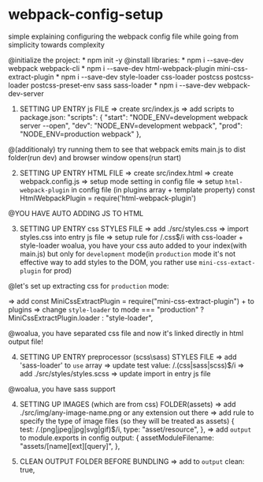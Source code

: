 # webpack-config-setup
simple explaining configuring the webpack config file while going from simplicity towards complexity


@initialize the project:
	* npm init -y
@install libraries:
	* npm i --save-dev webpack webpack-cli
	* npm i --save-dev html-webpack-plugin mini-css-extract-plugin
	* npm i --save-dev style-loader css-loader postcss postcss-loader postcss-preset-env sass sass-loader
	* npm i --save-dev webpack-dev-server


1. SETTING UP ENTRY js FILE
=> create src/index.js
=> add scripts to package.json:
	"scripts": {
		"start": "NODE_ENV=development webpack server --open",
		"dev": "NODE_ENV=development webpack",
		"prod": "NODE_ENV=production webpack"
	},

@(additionaly) try running them to see that webpack emits main.js to dist folder(run dev) and browser window opens(run start) 


2. SETTING UP ENTRY HTML FILE
=> create src/index.html
=> create webpack.config.js
=> setup mode setting in config file
=> setup `html-webpack-plugin` in config file (in plugins array + template property)
	const HtmlWebpackPlugin = require('html-webpack-plugin')

@YOU HAVE AUTO ADDING JS TO HTML


3. SETTING UP ENTRY css STYLES FILE
=> add ./src/styles.css
=> import styles.css into entry js file
=> setup rule for /\.css$/i with css-loader + style-loader
	woalua, you have your css auto added to your index(with main.js) but only for `development` mode(in `production` mode  it's not effective way to add styles to the DOM, you rather use `mini-css-extact-plugin` for prod)

@let's set up extracting css for `production` mode:

=> add
	const MiniCssExtractPlugin = require("mini-css-extract-plugin")
	+ to plugins
=> change 
	`style-loader` 
	to 
	mode === "production"
						? MiniCssExtractPlugin.loader
						: "style-loader",

@woalua, you have separated css file and now it's linked directly in html output file!

	 
4. SETTING UP ENTRY preprocessor (scss\sass) STYLES FILE
=> add 'sass-loader' to `use` array
=> update test value:
	/\.(css|sass|scss)$/i
=> add ./src/styles/styles.scss
=> update import in entry js file

@woalua, you have sass support


4. SETTING UP IMAGES (which are from css) FOLDER(assets) 
=> add ./src/img/any-image-name.png or any extension out there
=> add rule to specify the type of image files (so they will be treated as assets)
	{	
		test: /\.(png|jpeg|jpg|svg|gif)$/i,
		type: "asset/resource",
	},
=> add `output` to module.exports in config 
	output: {
		assetModuleFilename: "assets/[name][ext][query]",
	},

5. CLEAN OUTPUT FOLDER BEFORE BUNDLING
=> add to `output`
		clean: true,





















	
